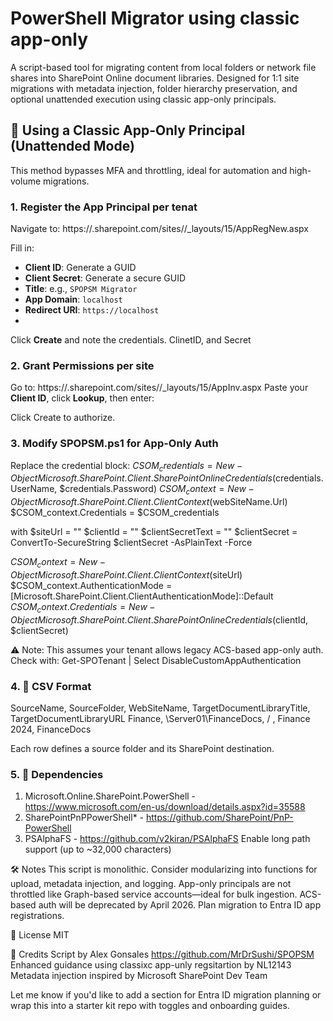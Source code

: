 
# PowerShell Migrator using classic app-only 

A script-based tool for migrating content from local folders or network file shares into SharePoint Online document libraries. Designed for 1:1 site migrations with metadata injection, folder hierarchy preservation, and optional unattended execution using classic app-only principals.

## 🔐 Using a Classic App-Only Principal (Unattended Mode)
This method bypasses MFA and throttling, ideal for automation and high-volume migrations.

### 1. Register the App Principal per tenat 
Navigate to: https://<tenant>.sharepoint.com/sites/<site>/_layouts/15/AppRegNew.aspx

Fill in:
- **Client ID**: Generate a GUID
- **Client Secret**: Generate a secure GUID
- **Title**: e.g., `SPOPSM Migrator`
- **App Domain**: `localhost`
- **Redirect URI**: `https://localhost`
- 
Click **Create** and note the credentials. ClinetID, and Secret 

### 2. Grant Permissions per site
Go to: https://<tenant>.sharepoint.com/sites/<site>/_layouts/15/AppInv.aspx
Paste your **Client ID**, click **Lookup**, then enter:

<AppPermissionRequests>
  <AppPermissionRequest Scope="http://sharepoint/content/sitecollection" Right="FullControl" />
</AppPermissionRequests>

Click Create to authorize.

### 3. Modify SPOPSM.ps1 for App-Only Auth
Replace the credential block:
$CSOM_credentials = New-Object Microsoft.SharePoint.Client.SharePointOnlineCredentials($credentials.UserName, $credentials.Password)
$CSOM_context = New-Object Microsoft.SharePoint.Client.ClientContext($webSiteName.Url)
$CSOM_context.Credentials = $CSOM_credentials

with
$siteUrl = "<your-site-url>"
$clientId = "<your-client-id>"
$clientSecretText = "<your-client-secret>"
$clientSecret = ConvertTo-SecureString $clientSecret -AsPlainText -Force

$CSOM_context = New-Object Microsoft.SharePoint.Client.ClientContext($siteUrl)
$CSOM_context.AuthenticationMode = [Microsoft.SharePoint.Client.ClientAuthenticationMode]::Default
$CSOM_context.Credentials = New-Object Microsoft.SharePoint.Client.SharePointOnlineCredentials($clientId, $clientSecret)

⚠️ Note: This assumes your tenant allows legacy ACS-based app-only auth. Check with: Get-SPOTenant | Select DisableCustomAppAuthentication

### 4. 📁 CSV Format
SourceName, SourceFolder, WebSiteName, TargetDocumentLibraryTitle, TargetDocumentLibraryURL 
Finance, \\Server01\FinanceDocs, / , Finance 2024, FinanceDocs

Each row defines a source folder and its SharePoint destination.

### 5. 🧩 Dependencies
1) Microsoft.Online.SharePoint.PowerShell - https://www.microsoft.com/en-us/download/details.aspx?id=35588
2) SharePointPnPPowerShell*  - https://github.com/SharePoint/PnP-PowerShell 
3) PSAlphaFS - https://github.com/v2kiran/PSAlphaFS Enable long path support (up to ~32,000 characters)

🛠️ Notes
This script is monolithic. Consider modularizing into functions for upload, metadata injection, and logging.
App-only principals are not throttled like Graph-based service accounts—ideal for bulk ingestion.
ACS-based auth will be deprecated by April 2026. Plan migration to Entra ID app registrations.

📜 License
MIT

🙌 Credits
Script by Alex Gonsales https://github.com/MrDrSushi/SPOPSM 
Enhanced guidance using classixc app-unly regsitartion by NL12143
Metadata injection inspired by Microsoft SharePoint Dev Team

Let me know if you'd like to add a section for Entra ID migration planning or wrap this into a starter kit repo with toggles and onboarding guides.
